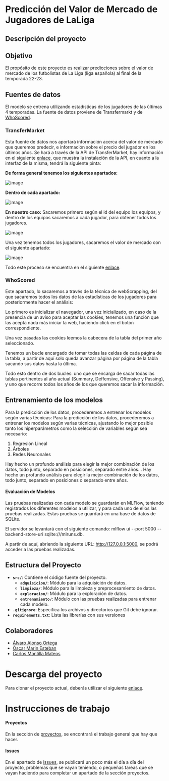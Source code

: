 # Predicción del Valor de Mercado de Jugadores de LaLiga

## Descripción del proyecto

## Objetivo

El propósito de este proyecto es realizar predicciones sobre el valor de mercado de los futbolistas de La Liga (liga española) al final de la temporada 22-23. 

## Fuentes de datos
El modelo se entrena utilizando estadísticas de los jugadores de las últimas 4 temporadas. La fuente de datos proviene de Transfermarkt y de  [WhoScored](https://www.whoscored.com/Regions/206/Tournaments/4/Seasons/9682/Stages/22176/PlayerStatistics/Spain-LaLiga-2023-2024).

### TransferMarket

Esta fuente de datos nos aportará información acerca del valor de mercado que queremos predecir, e información sobre el precio del jugador en los últimos años. Se hará a través de la API de TransferMarket, hay información en el siguiente [enlace](https://github.com/felipeall/transfermarkt-api?tab=readme-ov-file), que muestra la instalación de la API, en cuanto a la interfaz de la misma, tendrá la siguiente pinta:

  **De forma general tenemos los siguientes apartados:**

  ![image](https://github.com/Alalonsoor/PROYECTO-DATOS/assets/127221222/b91c653c-3fb7-4b63-a96d-f77e2d29f401)

  **Dentro de cada apartado:**

  ![image](https://github.com/Alalonsoor/PROYECTO-DATOS/assets/127221222/1443f536-fbbd-44bb-99f7-2401d8d884e3)

  **En nuestro caso:**
  Sacaremos primero según el id del equipo los equipos, y dentro de los equipos sacaremos a cada jugador, para obtener todos los jugadores.

  ![image](https://github.com/Alalonsoor/PROYECTO-DATOS/assets/127221222/4f3178c5-131c-4b74-9967-29fa25ceb5ae)

  Una vez tenemos todos los jugadores, sacaremos el valor de mercado con el siguiente apartado:

  ![image](https://github.com/Alalonsoor/PROYECTO-DATOS/assets/127221222/937fd441-90c5-4f2a-9cd9-dc09e2b00870)

  Todo este proceso se encuentra en el siguiente [enlace](https://github.com/Alalonsoor/PROYECTO-DATOS/tree/main/src/01adquisicion/modulos_adq/TRANSFERMARKET%20API).


### WhoScored

Este apartado, lo sacaremos a través de la técnica de webScrapping, del que sacaremos todos los datos de las estadísticas de los jugadores para posteriormente hacer el análisis:

Lo primero es inicializar el navegador, una vez inicializado, en caso de la presencia de un aviso para aceptar las cookies, tenemos una función que las acepta nada más iniciar la web, haciendo click en el botón correspondiente. 

Una vez pasadas las cookies leemos la cabecera de la tabla del primer año seleccionado.

Tenemos un bucle encargado de tomar todas las celdas de cada página de la tabla, a partir de aquí solo queda avanzar página por página de la tabla sacando sus datos hasta la última. 

Todo esto dentro de dos bucles: uno que se encarga de sacar todas las tablas pertinentes al año actual (Summary, Deffensive, Offensive y Passing), y uno que recorre todos los años de los que queremos sacar la información.


## Entrenamiento de los modelos

Para la predicción de los datos, procederemos a entrenar los modelos según varias técnicas:
Para la predicción de los datos, procederemos a entrenar los modelos según varias técnicas, ajustando lo mejor posible tanto los hiperparámetros como la selección de variables según sea necesario:

1. Regresión Lineal
2. Árboles
3. Redes Neuronales

Hay hecho un profundo análisis para elegir la mejor combinación de los datos, todo junto, separado en posiciones, separado entre años...
Hay hecho un profundo análisis para elegir la mejor combinación de los datos, todo junto, separado en posiciones o separado entre años.

#### Evaluación de Modelos

Las pruebas realizadas con cada modelo se guardarán en MLFlow, teniendo registrados los diferentes modelos a utilizar, y para cada uno de ellos las pruebas realizadas. Estas pruebas se guardará en una base de datos de SQLite.

El servidor se levantará con el siguiente comando: mlflow ui --port 5000 --backend-store-uri sqlite:///mlruns.db. 

A partir de aquí, abriendo la siguiente URL: http://127.0.0.1:5000, se podrá acceder a las pruebas realizadas.

## Estructura del Proyecto

- **`src/`**: Contiene el código fuente del proyecto.
  - **`adquisicion/`**: Módulo para la adquisición de datos.
  - **`limpieza/`**: Módulo para la limpieza y preprocesamiento de datos.
  - **`exploracion/`**: Módulo para la exploración de datos.
  - **`entrenamiento/`**: Módulo con las pruebas realizadas para entrenar cada modelo.
- **`.gitignore`**: Especifica los archivos y directorios que Git debe ignorar.
- **`requirements.txt`**: Lista las librerías con sus versiones

## Colaboradores

- [Álvaro Alonso Ortega](https://github.com/Alalonsoor)
- [Óscar Marin Esteban](https://github.com/Oscmarin715)
- [Carlos Mantilla Mateos](https://github.com/c123qw)

# **Descarga del proyecto** 
 Para clonar el proyecto actual, deberás utilizar el siguiente [enlace](https://github.com/Alalonsoor/PROYECTO-DATOS).

# **Instrucciones de trabajo**

  #### Proyectos
  En la sección de [proyectos](https://github.com/users/Alalonsoor/projects/5), se encontrará el trabajo general que hay que hacer.
  #### Issues
  En el apartado de [issues](https://github.com/Alalonsoor/PROYECTO-DATOS/issues), se publicará un poco más el día a día 
  del proyecto, problemas que se vayan teniendo, o pequeñas tareas que se vayan haciendo para completar un apartado de la sección proyectos.
